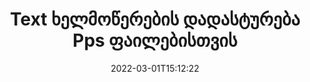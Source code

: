 ---
############################# Static ############################
layout: "auto-gen-signature"
date: 2022-03-01T15:12:22
draft: false
operation: Verify
signaturetype: Text
fileformat: Pps
productName: .NET
lang: ka
productCode: net
otherformats: pdf doc docx docm dot dotm dotx odt ott rtf xls xlsx xlsm xlsb csv ods ots xltx xltm ppt pptx pps ppsx odp otp potx potm pptm ppsm
breadcrumb: Put Text signature on Pps for C#

############################# Head ############################
head_title: "Text ხელმოწერების დადასტურება Pps ფაილებისთვის C#-ით"
head_description: "გამოიყენეთ .NET კოდის მხოლოდ რამდენიმე ხაზი Pps დოკუმენტებისა და მათი Text ხელმოწერების დასადასტურებლად."

############################# Header ############################
title: "Text ხელმოწერების დადასტურება Pps ფაილებისთვის"
description: "API .NET-ისთვის იძლევა შესაძლებლობას გადაამოწმოთ Text ხელმოწერები Pps დოკუმენტებში. თქვენი Pps დოკუმენტებში ელექტრონული ხელმოწერების დადასტურება შეიძლება სწრაფად და მარტივად განხორციელდეს."
bg_image: "https://cms.admin.containerize.com/templates/aspose/App_Themes/V3/images/bg/header1.png"
bg_overlay: false
button:
    enable: true

############################# SubMenu ############################
submenu:
    enable: true

    left:
        img_alt: "GroupDocs.Signature for .NET"
        image: "https://cms.admin.containerize.com/templates/groupdocs/images/product-logos/90x90-noborder/groupdocs-signature-net.png"
        product: "GroupDocs.Signature"
        platform: ".NET"



############################# About ############################
about:
    enable: true
    title: "აღმოაჩინეთ ახალი GroupDocs.Signature for .NET API ფუნქციები"
    content: |
        [GroupDocs.Signature for .NET](https://products.groupdocs.com/signature/net/) API გთავაზობთ მრავალი დოკუმენტის ფორმატის დამუშავების გზებს ელექტრონული ხელმოწერების გამოყენებით. მხარდაჭერილია მრავალი სახის ციფრული ხელმოწერა, როგორიცაა ტექსტები, სურათები, ციფრული სერთიფიკატები, შტრიხკოდები, QR-კოდები, შტამპები ან მეტამონაცემები. კლიენტებს შეუძლიათ დაამატონ, წაშალონ, შეცვალონ, დაადასტურონ ან მოძებნონ ციფრული ხელმოწერები PDF ფაილებში, MS Word დოკუმენტებში, MS Excel სამუშაო წიგნებში, MS PowerPoint პრეზენტაციებში, Adobe Photoshop ფაილებსა და გამოსახულების სხვადასხვა ფორმატებში. გასაოცარი რაოდენობის დამატებითი ფუნქციები და პარამეტრები ხელმისაწვდომია.
    

############################# Steps ############################
steps:
    enable: true
    title_left: "როგორ გადავამოწმოთ Text ხელმოწერები თქვენს Pps დოკუმენტში"
    content_left: |
        [GroupDocs.Signature for .NET](https://products.groupdocs.com/signature/net/) შეიცავს სასარგებლო ფუნქციებს, როგორიცაა Text ხელმოწერების დადასტურება, რომლებიც განთავსებულია Pps დოკუმენტებზე. გამოიყენეთ ეს შესაძლებლობა დამატებითი კოდის განხორციელების გარეშე.
        
        * უპირველეს ყოვლისა, შექმენით Signature კლასი, რომელიც უზრუნველყოფს როგორც კონსტრუქტორის პარამეტრის გზას დოკუმენტში, რომელიც უნდა იყოს გადამოწმებული.
        * მეორეც, შექმენით ახალი VerifyOptions ობიექტი და დააყენეთ ყველა საჭირო თვისება.
        * და ბოლოს, გამოიძახეთ Signature-ის ობიექტი Verify მეთოდი VerifyOptions ინსტანციის გავლით.
        * შემდეგ დაამუშავეთ გადამოწმების შედეგები.

    title_right: "სისტემის მოთხოვნები"
    content_right: |
        GroupDocs.Signature for .NET მხარდაჭერილია ყველა ძირითად პლატფორმაზე და ოპერაციულ სისტემაზე. ქვემოთ მოცემული კოდის შესრულებამდე, დარწმუნდით, რომ თქვენს სისტემაში დაინსტალირებული გაქვთ შემდეგი წინაპირობები.

        * ოპერაციული სისტემები: Microsoft Windows, Linux, MacOS
        * განვითარების გარემო: Microsoft Visual Studio, Xamarin, MonoDevelop
        * Frameworks: .NET Framework, .NET Standard, .NET Core, Mono
        * ჩამოტვირთეთ GroupDocs.Signature for .NET-ის უახლესი ვერსია [Nuget]-დან (https://www.nuget.org/packages/groupdocs.signature)
         
    code: |
        ```csharp    
                
        // Set up input Pps file
        string filePath = "input.pps";

        // Instantiate Signature for input file
        using (GroupDocs.Signature.Signature signature = new GroupDocs.Signature.Signature(filePath))
        {
                //Provide verification options
                TextVerifyOptions options = new TextVerifyOptions()
                {
                    // Process all pages 
                    AllPages = true,
                    // set up text match type
                    MatchType = TextMatchType.Exact,
                    // specify text pattern to search
                    Text = "Very important signature",
                };

                // Verify document signatures
                VerificationResult result = signature.Verify(options);

                //process result
                if (result.IsValid)
                {
                    //..
                }
        }

        ```

############################# Demos ############################
demos:
    enable: true
    title: "ხელმოწერა Text ხელმოწერებით Live Demo"
    content: |
       დაამატეთ სხვადასხვა ელექტრონული ხელმოწერები Pps ფაილს ახლავე, ეწვიეთ [GroupDocs.Signature App](https://products.groupdocs.app/signature/family) ვებსაიტს.          

############################# More Formats ############################
more_formats:
    enable: true
    title: "დაადასტურეთ სხვა Text ხელმოწერები C#-ის გამოყენებით"
    content: |
        "სხვადასხვა დოკუმენტებში განთავსებული ელექტრონული ხელმოწერების შემოწმება. შეამოწმეთ ხელმოწერების ხარისხი პოპულარული ფაილის ფორმატებში, როგორც ეს ნაჩვენებია ქვემოთ."
    format: 
       
       
back_to_top:
    enable: true
---